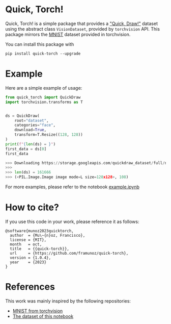 # Quick, Torch!

Quick, Torch! is a simple package that provides a ["Quick, Draw!"](https://github.com/googlecreativelab/quickdraw-dataset) dataset using the abstract class `VisionDataset`, provided by `torchvision` API. This package mirrors the [MNIST](https://pytorch.org/vision/stable/generated/torchvision.datasets.MNIST.html) dataset provided in torchvision.

You can install this package with
```
pip install quick-torch --upgrade
```

# Example
Here are a simple example of usage:
```python
from quick_torch import QuickDraw
import torchvision.transforms as T


ds = QuickDraw(
    root="dataset", 
    categories="face", 
    download=True, 
    transform=T.Resize((128, 128))
)
print(f"{len(ds) = }")
first_data = ds[0]
first_data

>>> Downloading https://storage.googleapis.com/quickdraw_dataset/full/numpy_bitmap/face.npy
>>> 
>>> len(ds) = 161666
>>> (<PIL.Image.Image image mode=L size=128x128>, 108)
```

For more examples, please refer to the notebook [example.ipynb](https://github.com/framunoz/quick-torch/blob/main/example.ipynb)

# How to cite?

If you use this code in your work, please reference it as follows:
```
@software{munoz2023quicktorch,
  author  = {Mu\~{n}oz, Francisco},
  license = {MIT},
  month   = oct,
  title   = {{quick-torch}},
  url     = {https://github.com/framunoz/quick-torch},
  version = {1.0.4},
  year    = {2023}
}
```

# References
This work was mainly inspired by the following repositories:
- [MNIST from torchvision](https://github.com/pytorch/vision/blob/main/torchvision/datasets/mnist.py#L19)
- [The dataset of this notebook](https://github.com/nateraw/quickdraw-pytorch/blob/main/quickdraw.ipynb)
